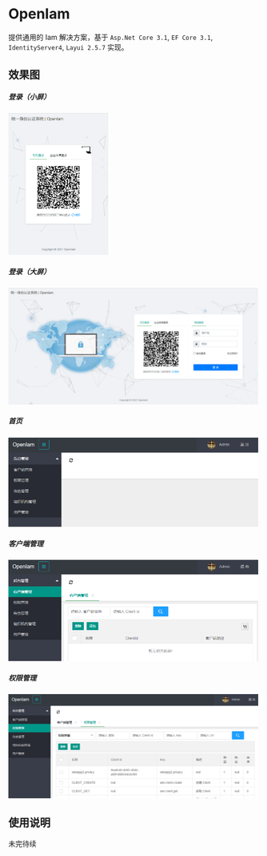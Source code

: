 # OpenIam
提供通用的 Iam 解决方案，基于 `Asp.Net Core 3.1`, `EF Core 3.1`, `IdentityServer4`, `Layui 2.5.7` 实现。

## 效果图
##### 登录（小屏）
<img src="./Docs/smallScreen.png" width="200" ></img>

##### 登录（大屏）
<img src="./Docs/largeScreen.png" width="500" ></img>

##### 首页
<img src="./Docs/index.png" width="500" ></img>

##### 客户端管理
<img src="./Docs/client.png" width="500" ></img>

##### 权限管理
<img src="./Docs/permission.png" width="500" ></img>

## 使用说明
未完待续
